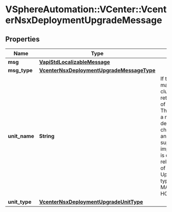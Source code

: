 # VSphereAutomation::VCenter::VcenterNsxDeploymentUpgradeMessage

## Properties
Name | Type | Description | Notes
------------ | ------------- | ------------- | -------------
**msg** | [**VapiStdLocalizableMessage**](VapiStdLocalizableMessage.md) |  | 
**msg_type** | [**VcenterNsxDeploymentUpgradeMessageType**](VcenterNsxDeploymentUpgradeMessageType.md) |  | 
**unit_name** | **String** | If the type of the unit is manager, edge, host or cluster, this field will return the display name of the unit. Warning: This attribute is part of a new feature in development. It may be changed at any time and may not have all supported functionality implemented. This field is optional and it is only relevant when the value of Upgrade.Message.unit-type is one of MANAGER, EDGE, HOST, or CLUSTER. | [optional] 
**unit_type** | [**VcenterNsxDeploymentUpgradeUnitType**](VcenterNsxDeploymentUpgradeUnitType.md) |  | 


